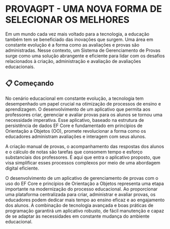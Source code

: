 # PROVAGPT - UMA NOVA FORMA DE SELECIONAR OS MELHORES

Em um mundo cada vez mais voltado para a tecnologia, a educação também tem se beneficiado das inovações que surgem. Uma área em constante evolução é a forma como as avaliações e provas são administradas. Nesse contexto, um Sistema de Gerenciamento de Provas surge como uma solução abrangente e eficiente para lidar com os desafios relacionados à criação, administração e avaliação de avaliações educacionais.

## 📋 Começando

No cenário educacional em constante evolução, a tecnologia tem desempenhado um papel crucial na otimização de processos de ensino e aprendizagem. O desenvolvimento de um aplicativo que permita aos professores criar, gerenciar e avaliar provas para os alunos se tornou uma necessidade imperativa. Esse aplicativo, baseado na estrutura de persistência de dados EF Core e fundamentado em princípios de Orientação a Objetos (OO), promete revolucionar a forma como os educadores administram avaliações e interagem com seus alunos.

A criação manual de provas, o acompanhamento das respostas dos alunos e o cálculo de notas são tarefas que consomem tempo e esforço substanciais dos professores. É aqui que entra o aplicativo proposto, que visa simplificar esses processos complexos por meio de uma abordagem digital eficiente.


O desenvolvimento de um aplicativo de gerenciamento de provas com o uso do EF Core e princípios de Orientação a Objetos representa uma etapa importante na modernização do processo educacional. Ao proporcionar uma plataforma centralizada para criar, administrar e avaliar provas, os educadores podem dedicar mais tempo ao ensino eficaz e ao engajamento dos alunos. A combinação de tecnologia avançada e boas práticas de programação garantirá um aplicativo robusto, de fácil manutenção e capaz de se adaptar às necessidades em constante mudança do ambiente educacional.

